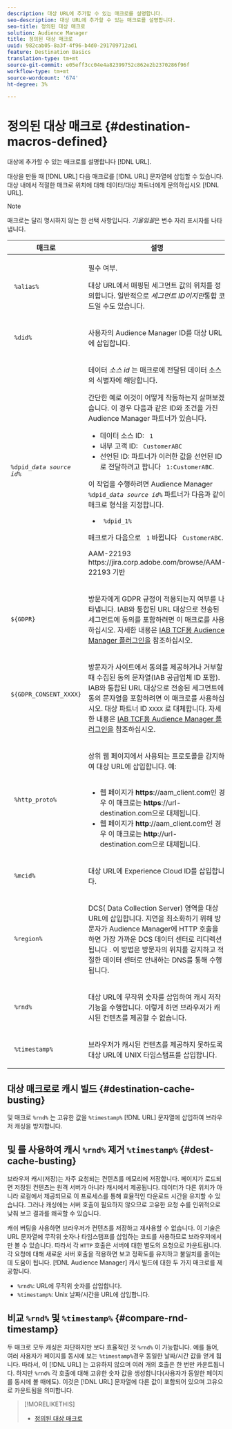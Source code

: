 ```yaml
---
description: 대상 URL에 추가할 수 있는 매크로를 설명합니다.
seo-description: 대상 URL에 추가할 수 있는 매크로를 설명합니다.
seo-title: 정의된 대상 매크로
solution: Audience Manager
title: 정의된 대상 매크로
uuid: 982cab05-8a3f-4f96-b4d0-291709712ad1
feature: Destination Basics
translation-type: tm+mt
source-git-commit: e05eff3cc04e4a82399752c862e2b2370286f96f
workflow-type: tm+mt
source-wordcount: '674'
ht-degree: 3%

---
```



# 정의된 대상 매크로 {#destination-macros-defined}

대상에 추가할 수 있는 매크로를 설명합니다 [!DNL URL].

<!-- destination-macros.xml -->

대상을 만들 때 [!DNL URL] 다음 매크로를 [!DNL URL] 문자열에 삽입할 수 있습니다. 대상 내에서 적절한 매크로 위치에 대해 데이터/대상 파트너에게 문의하십시오 [!DNL URL].

>[!NOTE]
>
>매크로는 달리 명시하지 않는 한 선택 사항입니다. *기울임꼴*&#x200B;은 변수 자리 표시자를 나타냅니다.

<table id="table_2C532EFB9DAE41B08714753EBD7DFB05"> 
 <thead> 
  <tr> 
   <th colname="col1" class="entry"> 매크로 </th> 
   <th colname="col2" class="entry"> 설명 </th> 
  </tr> 
 </thead>
 <tbody> 
  <tr> 
   <td colname="col1"> <p> <code> %alias%</code> </p> </td> 
   <td colname="col2"> <p>필수 여부. </p> <p>대상 URL에서 매핑된 세그먼트 값의 위치를 정의합니다. 일반적으로 <i>세그먼트 ID이지만</i>통합 코드일 수도 있습니다. </p> </td> 
  </tr> 
  <tr> 
   <td colname="col1"> <p> <code> %did%</code> </p> </td> 
   <td colname="col2"> <p>사용자의 <span class="keyword"> Audience Manager</span> ID를 대상 URL에 삽입합니다. </p> </td> 
  </tr> 
  <tr> 
   <td colname="col1"> <p> <code>%dpid_<i>data source id</i>%</code> </p> </td> 
   <td colname="col2"> <p>데이터 <i>소스 id</i> 는 매크로에 전달된 데이터 소스의 식별자에 해당합니다. </p> <p>간단한 예로 이것이 어떻게 작동하는지 살펴보겠습니다. 이 경우 다음과 같은 ID와 조건을 가진 <span class="keyword"> Audience Manager</span> 파트너가 있습니다. </p> 
    <ul id="ul_697508B437EB4090B121AFA5D519AFBE"> 
     <li id="li_32D9F72A7D1543A892DC7E1529E98A96">데이터 소스 ID: <code> 1</code> </li> 
     <li id="li_099F5B63D2244B5AADA9B26CB6152E6B">내부 고객 ID: <code> CustomerABC</code> </li> 
     <li id="li_0D9FE501C16444DDB388C8E934E5A8C6">선언된 ID: 파트너가 이러한 값을 선언된 ID로 전달하려고 합니다 <code> 1:CustomerABC</code>. </li> 
    </ul> <p>이 작업을 수행하려면 Audience Manager <code>%dpid_<i>data source id</i>%</code><span class="keyword"></span> 파트너가 다음과 같이 매크로 형식을 지정합니다. </p> 
    <ul class="simplelist"> 
     <li> <code> %dpid_1%</code> </li> 
    </ul> <p>매크로가 다음으로 <code> 1</code> 바뀝니다 <code> CustomerABC</code>. </p> <p> 
     <draft-comment>
       AAM-22193 https://jira.corp.adobe.com/browse/AAM-22193 기반 
     </draft-comment> </p> </td> 
  </tr> 
  <tr>
    <td><p><code>${GDPR}</code></p></td>
    <td><p>방문자에게 GDPR 규정이 적용되는지 여부를 나타냅니다. IAB와 통합된 URL 대상으로 전송된 세그먼트에 동의를 포함하려면 이 매크로를 사용하십시오. 자세한 내용은 <a href="../../overview/data-security-and-privacy/aam-iab-plugin.md">IAB TCF용 Audience Manager 플러그인을</a> 참조하십시오.</p></td>
  </tr>
   <tr>
    <td><code>${GDPR_CONSENT_XXXX}</code></p></td>
    <td><p>방문자가 사이트에서 동의를 제공하거나 거부할 때 수집된 동의 문자열(IAB 공급업체 ID 포함). IAB와 통합된 URL 대상으로 전송된 세그먼트에 동의 문자열을 포함하려면 이 매크로를 사용하십시오. 대상 파트너 ID <code>XXXX</code> 로 대체합니다. 자세한 내용은 <a href="../../overview/data-security-and-privacy/aam-iab-plugin.md">IAB TCF용 Audience Manager 플러그인을</a> 참조하십시오. </p></td>
  </tr>
  <tr> 
   <td colname="col1"> <p><code> %http_proto%</code> </p> </td> 
   <td colname="col2"> <p>상위 웹 페이지에서 사용되는 프로토콜을 감지하여 대상 URL에 삽입합니다. 예:
     <br> 
     <ul id="ul_026F56EC46E94D9EB1153557C0F65325"> 
      <li id="li_B41EF140CC274CB68FE7213DD8B908C0">웹 페이지가 <b>https</b>://aam_client.com인 경우 이 매크로는 <b>https</b>://url-destination.com으로 대체됩니다. </li> 
      <li id="li_BDCD6EA69B004A92BA6981952341BD77">웹 페이지가 <b>http</b>://aam_client.com인 경우 이 매크로는 <b>http</b>://url-destination.com으로 대체됩니다. </li> 
     </ul> </p> </td> 
  </tr> 
  <tr> 
   <td colname="col1"> <p><code> %mcid%</code> </p> </td> 
   <td colname="col2"> <p>대상 URL에 <span class="keyword"> Experience Cloud</span> ID를 삽입합니다. </p> </td> 
  </tr> 
  <tr> 
   <td colname="col1"> <p><code> %region%</code> </p> </td> 
   <td colname="col2"> <p>DCS( <span class="wintitle"> Data Collection Server)</span> 영역을 대상 URL에 삽입합니다. 지연을 최소화하기 위해 방문자가 <span class="keyword"> Audience Manager</span>에 HTTP 호출을 하면 가장 가까운 DCS 데이터 센터로 리디렉션됩니다 <span class="wintitle"></span> . 이 방법은 방문자의 위치를 감지하고 적절한 데이터 센터로 안내하는 DNS를 통해 수행됩니다. </p> </td> 
  </tr> 
  <tr> 
   <td colname="col1"> <p> <code> %rnd%</code> </p> </td> 
   <td colname="col2"> <p>대상 URL에 무작위 숫자를 삽입하여 캐시 저작 기능을 수행합니다. 이렇게 하면 브라우저가 캐시된 컨텐츠를 제공할 수 없습니다. </p> </td> 
  </tr> 
  <tr> 
   <td colname="col1"> <p> <code> %timestamp%</code> </p> </td> 
   <td colname="col2"> <p>브라우저가 캐시된 컨텐츠를 제공하지 못하도록 대상 URL에 UNIX 타임스탬프를 삽입합니다. </p> </td> 
  </tr> 
 </tbody> 
</table>

## 대상 매크로로 캐시 빌드 {#destination-cache-busting}

및 매크로 `%rnd%` 는 고유한 값을 `%timestamp%` [!DNL URL] 문자열에 삽입하여 브라우저 캐싱을 방지합니다.

## 및 를 사용하여 캐시 `%rnd%` 제거 `%timestamp%` {#dest-cache-busting}

<!-- c_dest_cache_busting.xml -->

브라우저 캐시(저장)는 자주 요청되는 컨텐츠를 메모리에 저장합니다. 페이지가 로드되면 저장된 컨텐츠는 원격 서버가 아니라 캐시에서 제공됩니다. 데이터가 다른 위치가 아니라 로컬에서 제공되므로 이 프로세스를 통해 효율적인 다운로드 시간을 유지할 수 있습니다. 그러나 캐싱에는 서버 호출이 필요하지 않으므로 고유한 요청 수를 인위적으로 낮춰 보고 결과를 왜곡할 수 있습니다.

캐쉬 버팅을 사용하면 브라우저가 컨텐츠를 저장하고 재사용할 수 없습니다. 이 기술은 URL 문자열에 무작위 숫자나 타임스탬프를 삽입하는 코드를 사용하므로 브라우저에서만 볼 수 있습니다. 따라서 각 `HTTP` 호출은 서버에 대한 별도의 요청으로 카운트됩니다. 각 요청에 대해 새로운 서버 호출을 적용하면 보고 정확도를 유지하고 불일치를 줄이는 데 도움이 됩니다. [!DNL Audience Manager] 캐시 빌드에 대한 두 가지 매크로를 제공합니다.

* `%rnd%`: URL에 무작위 숫자를 삽입합니다.
* `%timestamp%`: Unix 날짜/시간을 URL에 삽입합니다.

## 비교 `%rnd%` 및 `%timestamp%` {#compare-rnd-timestamp}

두 매크로 모두 캐싱은 차단하지만 보다 효율적인 것 `%rnd%` 이 가능합니다. 예를 들어, 여러 사용자가 페이지를 동시에 보는 `%timestamp%`경우 동일한 날짜/시간 값을 얻게 됩니다. 따라서, 이 [!DNL URL] 는 고유하지 않으며 여러 개의 호출은 한 번만 카운트됩니다. 하지만 `%rnd%` 각 호출에 대해 고유한 숫자 값을 생성합니다(사용자가 동일한 페이지를 동시에 볼 때에도). 이것은 [!DNL URL] 문자열에 다른 값이 포함되어 있으며 고유으로 카운트됨을 의미합니다.

>[!MORELIKETHIS]
>
>* [정의된 대상 매크로](../../features/destinations/destination-macros.md#destination-macros-defined)